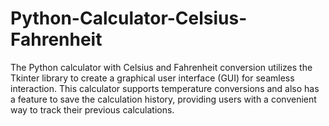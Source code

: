 # Python-Calculator-Celsius-Fahrenheit
The Python calculator with Celsius and Fahrenheit conversion utilizes the Tkinter library to create a graphical user interface (GUI) for seamless interaction. This calculator supports temperature conversions and also has a feature to save the calculation history, providing users with a convenient way to track their previous calculations.
